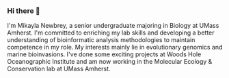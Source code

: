### Hi there 👋

I'm Mikayla Newbrey, a senior undergraduate majoring in Biology at UMass Amherst. I'm committed to enriching my lab skills and developing a better
understanding of bioinformatic analysis methodologies to maintain competence in my role. My interests mainly lie in evolutionary genomics and marine
bioinvasions. I've done some exciting projects at Woods Hole Oceanographic Institute and am now working in the Molecular Ecology & Conservation lab at UMass
Amherst. 

